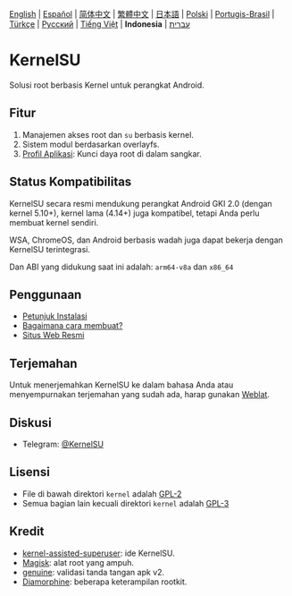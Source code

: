 [English](README.md) | [Español](README_ES.md) | [简体中文](README_CN.md) | [繁體中文](README_TW.md) | [日本語](README_JP.md) | [Polski](README_PL.md) | [Portugis-Brasil](README_PT-BR.md) | [Türkçe](README_TR.md) | [Русский](README_RU.md) | [Tiếng Việt](README_VI.md) | **Indonesia** | [עברית](README_iw.md)

# KernelSU

Solusi root berbasis Kernel untuk perangkat Android.

## Fitur

1. Manajemen akses root dan `su` berbasis kernel.
2. Sistem modul berdasarkan overlayfs.
3. [Profil Aplikasi](https://kernelsu.org/guide/app-profile.html): Kunci daya root di dalam sangkar.

## Status Kompatibilitas

KernelSU secara resmi mendukung perangkat Android GKI 2.0 (dengan kernel 5.10+), kernel lama (4.14+) juga kompatibel, tetapi Anda perlu membuat kernel sendiri.

WSA, ChromeOS, dan Android berbasis wadah juga dapat bekerja dengan KernelSU terintegrasi.

Dan ABI yang didukung saat ini adalah: `arm64-v8a` dan `x86_64`

## Penggunaan

- [Petunjuk Instalasi](https://kernelsu.org/guide/installation.html)
- [Bagaimana cara membuat?](https://kernelsu.org/guide/how-to-build.html)
- [Situs Web Resmi](https://kernelsu.org/)

## Terjemahan

Untuk menerjemahkan KernelSU ke dalam bahasa Anda atau menyempurnakan terjemahan yang sudah ada, harap gunakan [Weblat](https://hosted.weblate.org/engage/kernelsu/).

## Diskusi

- Telegram: [@KernelSU](https://t.me/KernelSU)

## Lisensi

- File di bawah direktori `kernel` adalah [GPL-2](https://www.gnu.org/licenses/old-licenses/gpl-2.0.en.html)
- Semua bagian lain kecuali direktori `kernel` adalah [GPL-3](https://www.gnu.org/licenses/gpl-3.0.html)

## Kredit

- [kernel-assisted-superuser](https://git.zx2c4.com/kernel-assisted-superuser/about/): ide KernelSU.
- [Magisk](https://github.com/topjohnwu/Magisk): alat root yang ampuh.
- [genuine](https://github.com/brevent/genuine/): validasi tanda tangan apk v2.
- [Diamorphine](https://github.com/m0nad/Diamorphine): beberapa keterampilan rootkit.
